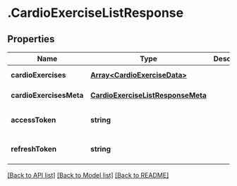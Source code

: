 # .CardioExerciseListResponse

## Properties

Name | Type | Description | Notes
------------ | ------------- | ------------- | -------------
**cardioExercises** | [**Array&lt;CardioExerciseData&gt;**](CardioExerciseData.md) |  | [default to undefined]
**cardioExercisesMeta** | [**CardioExerciseListResponseMeta**](CardioExerciseListResponseMeta.md) |  | [default to undefined]
**accessToken** | **string** |  | [optional] [default to undefined]
**refreshToken** | **string** |  | [optional] [default to undefined]


[[Back to API list]](../README.md#documentation-for-api-endpoints) [[Back to Model list]](../README.md#documentation-for-models) [[Back to README]](../README.md)
